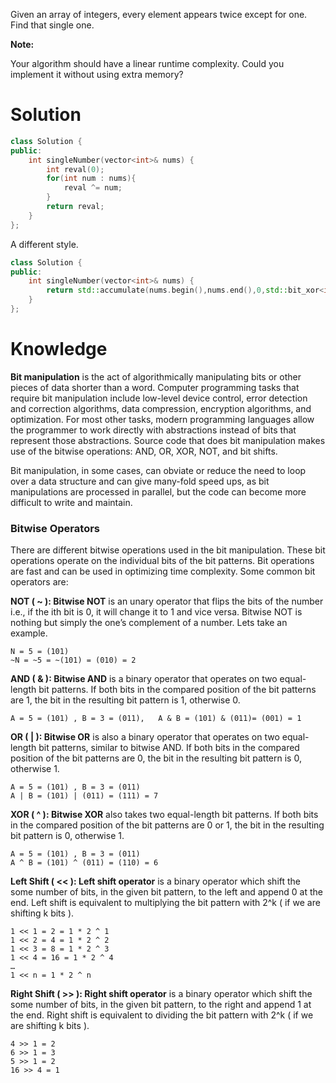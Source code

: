 Given an array of integers, every element appears twice except for one. Find that single one.

__Note:__

Your algorithm should have a linear runtime complexity. Could you implement it without using extra memory?

# Solution

```cpp
class Solution {
public:
    int singleNumber(vector<int>& nums) {
        int reval(0);
        for(int num : nums){
            reval ^= num;
        }
        return reval;
    }
};
```

A different style.

```cpp
class Solution {
public:
    int singleNumber(vector<int>& nums) {
        return std::accumulate(nums.begin(),nums.end(),0,std::bit_xor<int>());
    }
};
```

# Knowledge

__Bit manipulation__ is the act of algorithmically manipulating bits or other pieces of data shorter than a word. Computer programming tasks that require bit manipulation include low-level device control, error detection and correction algorithms, data compression, encryption algorithms, and optimization. For most other tasks, modern programming languages allow the programmer to work directly with abstractions instead of bits that represent those abstractions. Source code that does bit manipulation makes use of the bitwise operations: AND, OR, XOR, NOT, and bit shifts.

Bit manipulation, in some cases, can obviate or reduce the need to loop over a data structure and can give many-fold speed ups, as bit manipulations are processed in parallel, but the code can become more difficult to write and maintain.

### Bitwise Operators

There are different bitwise operations used in the bit manipulation. These bit operations operate on the individual bits of the bit patterns. Bit operations are fast and can be used in optimizing time complexity. Some common bit operators are:

__NOT ( ~ ): Bitwise NOT__ is an unary operator that flips the bits of the number i.e., if the ith bit is 0, it will change it to 1 and vice versa. Bitwise NOT is nothing but simply the one’s complement of a number. Lets take an example. 

```
N = 5 = (101) 
~N = ~5 = ~(101) = (010) = 2
```

__AND ( & ): Bitwise AND__ is a binary operator that operates on two equal-length bit patterns. If both bits in the compared position of the bit patterns are 1, the bit in the resulting bit pattern is 1, otherwise 0.

```
A = 5 = (101) , B = 3 = (011),   A & B = (101) & (011)= (001) = 1
```

__OR ( | ): Bitwise OR__ is also a binary operator that operates on two equal-length bit patterns, similar to bitwise AND. If both bits in the compared position of the bit patterns are 0, the bit in the resulting bit pattern is 0, otherwise 1.

```
A = 5 = (101) , B = 3 = (011)
A | B = (101) | (011) = (111) = 7
```

__XOR ( ^ ): Bitwise XOR__ also takes two equal-length bit patterns. If both bits in the compared position of the bit patterns are 0 or 1, the bit in the resulting bit pattern is 0, otherwise 1.

```
A = 5 = (101) , B = 3 = (011)
A ^ B = (101) ^ (011) = (110) = 6
```

__Left Shift ( << ): Left shift operator__ is a binary operator which shift the some number of bits, in the given bit pattern, to the left and append 0 at the end. Left shift is equivalent to multiplying the bit pattern with 2^k ( if we are shifting k bits ).

```
1 << 1 = 2 = 1 * 2 ^ 1
1 << 2 = 4 = 1 * 2 ^ 2 
1 << 3 = 8 = 1 * 2 ^ 3
1 << 4 = 16 = 1 * 2 ^ 4 
…
1 << n = 1 * 2 ^ n
```

__Right Shift ( >> ): Right shift operator__ is a binary operator which shift the some number of bits, in the given bit pattern, to the right and append 1 at the end. Right shift is equivalent to dividing the bit pattern with 2^k ( if we are shifting k bits ).

```
4 >> 1 = 2
6 >> 1 = 3
5 >> 1 = 2
16 >> 4 = 1
```


